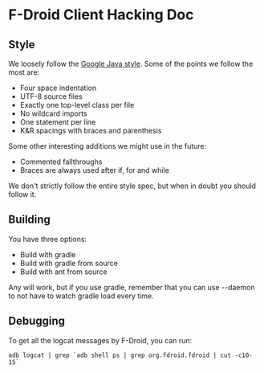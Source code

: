F-Droid Client Hacking Doc
==========================

Style
-----

We loosely follow the [Google Java style](https://google-styleguide.googlecode.com/svn/trunk/javaguide.html).
Some of the points we follow the most are:

 * Four space indentation
 * UTF-8 source files
 * Exactly one top-level class per file
 * No wildcard imports
 * One statement per line
 * K&R spacings with braces and parenthesis

Some other interesting additions we might use in the future:

 * Commented fallthroughs
 * Braces are always used after if, for and while

We don't strictly follow the entire style spec, but when in doubt you should
follow it.

Building
--------

You have three options:

 * Build with gradle
 * Build with gradle from source
 * Build with ant from source

Any will work, but if you use gradle, remember that you can use --daemon to
not have to watch gradle load every time.

Debugging
---------

To get all the logcat messages by F-Droid, you can run:

    adb logcat | grep `adb shell ps | grep org.fdroid.fdroid | cut -c10-15`
